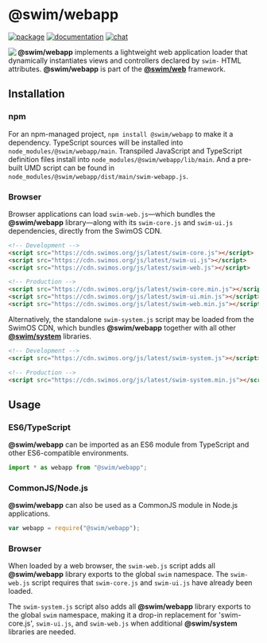 # @swim/webapp

[![package](https://img.shields.io/npm/v/@swim/webapp.svg)](https://www.npmjs.com/package/@swim/webapp)
[![documentation](https://img.shields.io/badge/doc-TypeDoc-blue.svg)](https://docs.swimos.org/js/latest/modules/_swim_webapp.html)
[![chat](https://img.shields.io/badge/chat-Gitter-green.svg)](https://gitter.im/swimos/community)

<a href="https://www.swimos.org"><img src="https://docs.swimos.org/readme/marlin-blue.svg" align="left"></a>

**@swim/webapp** implements a lightweight web application loader that
dynamically instantiates views and controllers declared by `swim-` HTML
attributes. **@swim/webapp** is part of the
[**@swim/web**](https://github.com/swimos/swim/tree/master/swim-toolkit-js/swim-web-js/@swim/web) framework.

## Installation

### npm

For an npm-managed project, `npm install @swim/webapp` to make it a dependency.
TypeScript sources will be installed into `node_modules/@swim/webapp/main`.
Transpiled JavaScript and TypeScript definition files install into
`node_modules/@swim/webapp/lib/main`.  And a pre-built UMD script can
be found in `node_modules/@swim/webapp/dist/main/swim-webapp.js`.

### Browser

Browser applications can load `swim-web.js`—which bundles the **@swim/webapp**
library—along with its `swim-core.js` and `swim-ui.js` dependencies, directly
from the SwimOS CDN.

```html
<!-- Development -->
<script src="https://cdn.swimos.org/js/latest/swim-core.js"></script>
<script src="https://cdn.swimos.org/js/latest/swim-ui.js"></script>
<script src="https://cdn.swimos.org/js/latest/swim-web.js"></script>

<!-- Production -->
<script src="https://cdn.swimos.org/js/latest/swim-core.min.js"></script>
<script src="https://cdn.swimos.org/js/latest/swim-ui.min.js"></script>
<script src="https://cdn.swimos.org/js/latest/swim-web.min.js"></script>
```

Alternatively, the standalone `swim-system.js` script may be loaded
from the SwimOS CDN, which bundles **@swim/webapp** together with all other
[**@swim/system**](https://github.com/swimos/swim/tree/master/swim-system-js/@swim/system)
libraries.

```html
<!-- Development -->
<script src="https://cdn.swimos.org/js/latest/swim-system.js"></script>

<!-- Production -->
<script src="https://cdn.swimos.org/js/latest/swim-system.min.js"></script>
```

## Usage

### ES6/TypeScript

**@swim/webapp** can be imported as an ES6 module from TypeScript and other
ES6-compatible environments.

```typescript
import * as webapp from "@swim/webapp";
```

### CommonJS/Node.js

**@swim/webapp** can also be used as a CommonJS module in Node.js applications.

```javascript
var webapp = require("@swim/webapp");
```

### Browser

When loaded by a web browser, the `swim-web.js` script adds all
**@swim/webapp** library exports to the global `swim` namespace.
The `swim-web.js` script requires that `swim-core.js` and `swim-ui.js`
have already been loaded.

The `swim-system.js` script also adds all **@swim/webapp** library exports
to the global `swim` namespace, making it a drop-in replacement for
'swim-core.js', `swim-ui.js`, and `swim-web.js` when additional
**@swim/system** libraries are needed.
